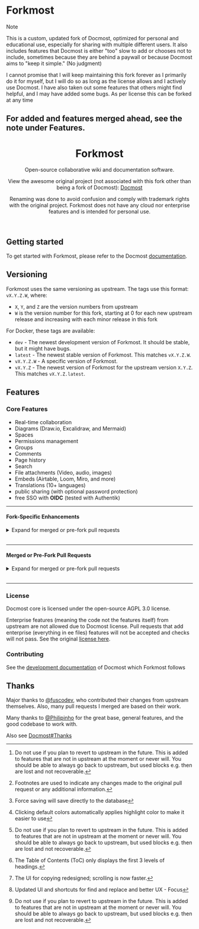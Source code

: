 # Forkmost

> [!NOTE]
> This is a custom, updated fork of Docmost, optimized for personal and educational use, especially for sharing with multiple different users. It also includes features that Docmost is either "too" slow to add or chooses not to include, sometimes because they are behind a paywall or because Docmost aims to "keep it simple." (No judgment)
>
> I cannot promise that I will keep maintaining this fork forever as I primarily do it for myself, but I will do so as long as the license allows and I actively use Docmost. I have also taken out some features that others might find helpful, and I may have added some bugs. As per license this can be forked at any time

## **For added and features merged ahead, see the note under Features.**

<div align="center">
    <h1><b>Forkmost</b></h1>
    <p>
        <p>Open-source collaborative wiki and documentation software.</p>
        <p>View the awesome original project (not associated with this fork other than being a fork of Docmost): <a href="https://docmost.com">Docmost</a></p>
        <p>Renaming was done to avoid confusion and comply with trademark rights with the original project. Forkmost does not have any cloud nor enterprise features and is intended for personal use.</p>
    </p>
</div>
<br />

## Getting started

To get started with Forkmost, please refer to the Docmost [documentation](https://docmost.com/docs).

## Versioning

Forkmost uses the same versioning as upstream. The tags use this format: `vX.Y.Z.W`, where:

- `X`, `Y`, and `Z` are the version numbers from upstream
- `W` is the version number for this fork, starting at 0 for each new upstream release and increasing with each minor release in this fork

For Docker, these tags are available:

- `dev` - The newest development version of Forkmost. It should be stable, but it might have bugs.
- `latest` - The newest stable version of Forkmost. This matches `vX.Y.Z.W`.
- `vX.Y.Z.W` - A specific version of Forkmost.
- `vX.Y.Z` - The newest version of Forkmost for the upstream version `X.Y.Z`. This matches `vX.Y.Z.latest`.

## Features

### Core Features

- Real-time collaboration
- Diagrams (Draw.io, Excalidraw, and Mermaid)
- Spaces
- Permissions management
- Groups
- Comments
- Page history
- Search
- File attachments (Video, audio, images)
- Embeds (Airtable, Loom, Miro, and more)
- Translations (10+ languages)
- public sharing (with optional password protection)
- free SSO with **OIDC** (tested with Authentik)

---

#### Fork-Specific Enhancements

<details>

<summary>Expand for merged or pre-fork pull requests</summary>

- "Docmost" branding removed from the editor when sharing (moved to header as "Forkmost")
- Users not in the same space (and without at least edit permissions) are hidden
- Group members are hidden unless you are an admin or owner
- Allow users to change their email address
- Open links in edit mode with Ctrl
- Added audio extension support[^2]
- Use more blocks in tables (e.g., bullet list, todo, etc.)
- Custom emoji in callouts
- More options for code blocks ([see details](https://github.com/docmost/docmost/pull/1298))
- PWA support ([based on](https://github.com/docmost/docmost/pull/1298))
- Anchor link support for page mentions
- Password-protected pages

</details>

<br>

---

#### Merged or Pre-Fork Pull Requests

<details>

<summary>Expand for merged or pre-fork pull requests</summary>

List as follows[^1]:

[^1]: Footnotes are used to indicate any changes made to the original pull request or any additional information.

- **ctrl/cmd-s** by fuscodev[^3]
- **shared-page-width-toggle** by sanua356
- **extra-ligatures** by Webblitchy
- **highlight-support** by fuscodev[^4]
- **float-image** by fuscodev[^2]
- **add-more-headings** by sanua356[^5]
- **anchor-link** by fuscodev[^6]
- **forkmost/aside-pref** by fuscodev
- **forkmost/breadcrumb-mentions** by fuscodev
- **sanitize-tree-export-space** by fuscodev
- **forkmost/find-and-replace** by fuscodev[^7]
- **forkmost/colum-layout** by fuscodev[^2]
- **forkmost/spellcheck-pref** by fuscodev

</details>

[^2]: Do not use if you plan to revert to upstream in the future. This is added to features that are not in upstream at the moment or never will. You should be able to always go back to upstream, but used blocks e.g. then are lost and not recoverable.
[^3]: Force saving will save directly to the database
[^4]: Clicking default colors automatically applies highlight color to make it easier to use
[^5]: The Table of Contents (ToC) only displays the first 3 levels of headings.
[^6]: The UI for copying redesigned; scrolling is now faster.
[^7]: Updated UI and shortcuts for find and replace and better UX - Focus

<br>

---

### License

Docmost core is licensed under the open-source AGPL 3.0 license.

Enterprise features (meaning the code not the features itself) from upstream are not allowed due to Docmost license. Pull requests that add enterprise (everything in ee files) features will not be accepted and checks will not pass. See the original [license here](https://github.com/docmost/docmost?tab=readme-ov-file#license).

### Contributing

See the [development documentation](https://docmost.com/docs/self-hosting/development) of Docmost which Forkmost follows

## Thanks

Major thanks to [@fuscodev](https://github.com/fuscodev), who contributed their changes from upstream themselves. Also, many pull requests I merged are based on their work.

Many thanks to [@Philipinho](https://github.com/Philipinho) for the great base, general features, and the good codebase to work with.

Also see [Docmost#Thanks](https://github.com/docmost/docmost?tab=readme-ov-file#thanks)
